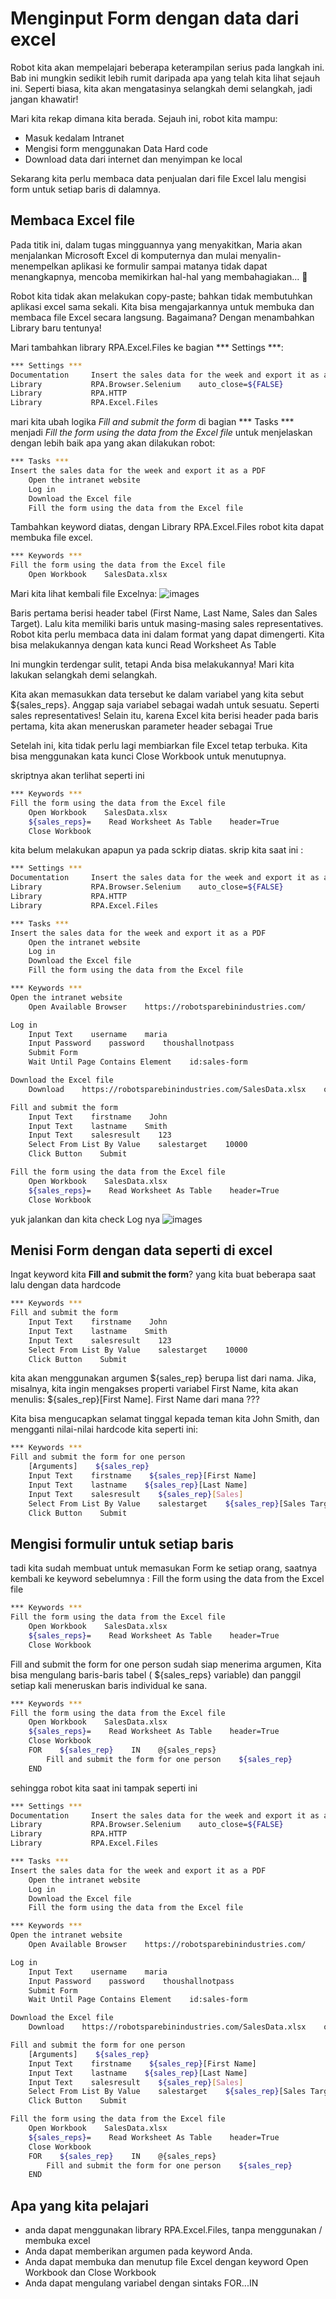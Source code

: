 # Menginput Form dengan data dari excel
Robot kita akan mempelajari beberapa keterampilan serius pada langkah ini. Bab ini mungkin sedikit lebih rumit daripada apa yang telah kita lihat sejauh ini. Seperti biasa, kita akan mengatasinya selangkah demi selangkah, jadi jangan khawatir!

Mari kita rekap dimana kita berada. Sejauh ini, robot kita mampu:
- Masuk kedalam Intranet
- Mengisi form menggunakan Data Hard code
- Download data dari internet dan menyimpan ke local

Sekarang kita perlu membaca data penjualan dari file Excel lalu mengisi form untuk setiap baris di dalamnya.

## Membaca Excel file
Pada titik ini, dalam tugas mingguannya yang menyakitkan, Maria akan menjalankan Microsoft Excel di komputernya dan mulai menyalin-menempelkan aplikasi ke formulir sampai matanya tidak dapat menangkapnya, mencoba memikirkan hal-hal yang membahagiakan... 💩

Robot kita tidak akan melakukan copy-paste; bahkan tidak membutuhkan aplikasi excel sama sekali. Kita bisa mengajarkannya untuk membuka dan membaca file Excel secara langsung. Bagaimana? Dengan menambahkan Library baru tentunya!

Mari tambahkan library RPA.Excel.Files ke bagian *** Settings ***:
````bash
*** Settings ***
Documentation     Insert the sales data for the week and export it as a PDF.
Library           RPA.Browser.Selenium    auto_close=${FALSE}
Library           RPA.HTTP
Library           RPA.Excel.Files
````

mari kita ubah logika <i>Fill and submit the form</i> di bagian  *** Tasks *** menjadi <i>Fill the form using the data from the Excel file</i> untuk menjelaskan dengan lebih baik apa yang akan dilakukan robot: 

````bash
*** Tasks ***
Insert the sales data for the week and export it as a PDF
    Open the intranet website
    Log in
    Download the Excel file
    Fill the form using the data from the Excel file
````

Tambahkan keyword diatas, dengan Library RPA.Excel.Files robot kita dapat membuka file excel.
````bash
*** Keywords ***
Fill the form using the data from the Excel file
    Open Workbook    SalesData.xlsx
````
Mari kita lihat kembali file Excelnya:
![images](https://robocorp.com/docs/static/get-started/courses/shared-assets/beginners-course/beginner-course-excel.png)

Baris pertama berisi header tabel (First Name, Last Name, Sales dan Sales Target). Lalu kita memiliki baris untuk masing-masing sales representatives. Robot kita perlu membaca data ini dalam format yang dapat dimengerti. Kita bisa melakukannya dengan kata kunci Read Worksheet As Table

Ini mungkin terdengar sulit, tetapi Anda bisa melakukannya! Mari kita lakukan selangkah demi selangkah.

Kita akan memasukkan data tersebut ke dalam variabel yang kita sebut ${sales_reps}. Anggap saja variabel sebagai wadah untuk sesuatu. Seperti sales representatives! Selain itu, karena Excel kita berisi header pada baris pertama, kita akan meneruskan parameter header sebagai True

Setelah ini, kita tidak perlu lagi membiarkan file Excel tetap terbuka. Kita bisa menggunakan kata kunci Close Workbook untuk menutupnya. 

skriptnya akan terlihat seperti ini

````bash
*** Keywords ***
Fill the form using the data from the Excel file
    Open Workbook    SalesData.xlsx
    ${sales_reps}=    Read Worksheet As Table    header=True
    Close Workbook
````

kita belum melakukan apapun ya pada sckrip diatas. 
skrip kita saat ini : 

````bash
*** Settings ***
Documentation     Insert the sales data for the week and export it as a PDF.
Library           RPA.Browser.Selenium    auto_close=${FALSE}
Library           RPA.HTTP
Library           RPA.Excel.Files

*** Tasks ***
Insert the sales data for the week and export it as a PDF
    Open the intranet website
    Log in
    Download the Excel file
    Fill the form using the data from the Excel file

*** Keywords ***
Open the intranet website
    Open Available Browser    https://robotsparebinindustries.com/

Log in
    Input Text    username    maria
    Input Password    password    thoushallnotpass
    Submit Form
    Wait Until Page Contains Element    id:sales-form

Download the Excel file
    Download    https://robotsparebinindustries.com/SalesData.xlsx    overwrite=True

Fill and submit the form
    Input Text    firstname    John
    Input Text    lastname    Smith
    Input Text    salesresult    123
    Select From List By Value    salestarget    10000
    Click Button    Submit

Fill the form using the data from the Excel file
    Open Workbook    SalesData.xlsx
    ${sales_reps}=    Read Worksheet As Table    header=True
    Close Workbook
````

yuk jalankan dan kita check Log nya 
![images](https://robocorp.com/docs/static/get-started/courses/beginners-course/filling-in-the-sales-form-using-excel-data/beginner-course-excel-log.png)

## Menisi Form dengan data seperti di excel

Ingat keyword kita <b>Fill and submit the form</b>? yang kita buat beberapa saat lalu dengan data hardcode

````bash
*** Keywords ***
Fill and submit the form
    Input Text    firstname    John
    Input Text    lastname    Smith
    Input Text    salesresult    123
    Select From List By Value    salestarget    10000
    Click Button    Submit
````

kita akan menggunakan argumen ${sales_rep} berupa list dari nama. Jika, misalnya, kita ingin mengakses properti variabel First Name, kita akan menulis: ${sales_rep}[First Name]. First Name dari mana ???

Kita bisa mengucapkan selamat tinggal kepada teman kita John Smith, dan mengganti nilai-nilai hardcode kita seperti ini:
````bash
*** Keywords ***
Fill and submit the form for one person
    [Arguments]    ${sales_rep}
    Input Text    firstname    ${sales_rep}[First Name]
    Input Text    lastname    ${sales_rep}[Last Name]
    Input Text    salesresult    ${sales_rep}[Sales]
    Select From List By Value    salestarget    ${sales_rep}[Sales Target]
    Click Button    Submit
````

## Mengisi formulir untuk setiap baris
tadi kita sudah membuat untuk memasukan Form ke setiap orang, saatnya kembali ke keyword sebelumnya : Fill the form using the data from the Excel file

````bash
*** Keywords ***
Fill the form using the data from the Excel file
    Open Workbook    SalesData.xlsx
    ${sales_reps}=    Read Worksheet As Table    header=True
    Close Workbook
````

Fill and submit the form for one person sudah siap menerima argumen, Kita bisa mengulang baris-baris tabel  ( ${sales_reps} variable) dan panggil setiap kali meneruskan baris individual ke sana.

````bash
*** Keywords ***
Fill the form using the data from the Excel file
    Open Workbook    SalesData.xlsx
    ${sales_reps}=    Read Worksheet As Table    header=True
    Close Workbook
    FOR    ${sales_rep}    IN    @{sales_reps}
        Fill and submit the form for one person    ${sales_rep}
    END
````

sehingga robot kita saat ini tampak seperti ini
````bash
*** Settings ***
Documentation     Insert the sales data for the week and export it as a PDF.
Library           RPA.Browser.Selenium    auto_close=${FALSE}
Library           RPA.HTTP
Library           RPA.Excel.Files

*** Tasks ***
Insert the sales data for the week and export it as a PDF
    Open the intranet website
    Log in
    Download the Excel file
    Fill the form using the data from the Excel file

*** Keywords ***
Open the intranet website
    Open Available Browser    https://robotsparebinindustries.com/

Log in
    Input Text    username    maria
    Input Password    password    thoushallnotpass
    Submit Form
    Wait Until Page Contains Element    id:sales-form

Download the Excel file
    Download    https://robotsparebinindustries.com/SalesData.xlsx    overwrite=True

Fill and submit the form for one person
    [Arguments]    ${sales_rep}
    Input Text    firstname    ${sales_rep}[First Name]
    Input Text    lastname    ${sales_rep}[Last Name]
    Input Text    salesresult    ${sales_rep}[Sales]
    Select From List By Value    salestarget    ${sales_rep}[Sales Target]
    Click Button    Submit

Fill the form using the data from the Excel file
    Open Workbook    SalesData.xlsx
    ${sales_reps}=    Read Worksheet As Table    header=True
    Close Workbook
    FOR    ${sales_rep}    IN    @{sales_reps}
        Fill and submit the form for one person    ${sales_rep}
    END
````


## Apa yang kita pelajari
- anda dapat menggunakan library RPA.Excel.Files, tanpa menggunakan / membuka excel
- Anda dapat memberikan argumen pada keyword Anda.
- Anda dapat membuka dan menutup file Excel dengan keyword Open Workbook dan Close Workbook
- Anda dapat mengulang variabel dengan sintaks FOR...IN
